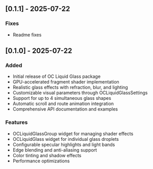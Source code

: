 ## [0.1.1] - 2025-07-22

### Fixes
- Readme fixes

## [0.1.0] - 2025-07-22

### Added
- Initial release of OC Liquid Glass package
- GPU-accelerated fragment shader implementation
- Realistic glass effects with refraction, blur, and lighting
- Customizable visual parameters through OCLiquidGlassSettings
- Support for up to 4 simultaneous glass shapes
- Automatic scroll and route animation integration
- Comprehensive API documentation and examples

### Features
- OCLiquidGlassGroup widget for managing shader effects
- OCLiquidGlass widget for individual glass droplets
- Configurable specular highlights and light bands
- Edge blending and anti-aliasing support
- Color tinting and shadow effects
- Performance optimizations
